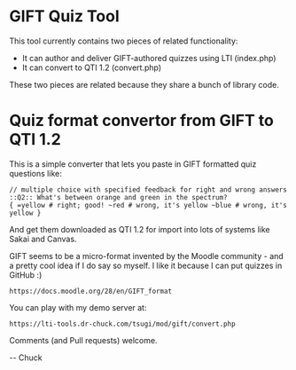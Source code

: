 
GIFT Quiz Tool
==============

This tool currently contains two pieces of related functionality:

* It can author and deliver GIFT-authored quizzes using LTI (index.php)
* It can convert to QTI 1.2 (convert.php)

These two pieces are related because they share a bunch of library code.

Quiz format convertor from GIFT to QTI 1.2
==========================================

This is a simple converter that lets you paste in GIFT formatted quiz questions like:


    // multiple choice with specified feedback for right and wrong answers
    ::Q2:: What's between orange and green in the spectrum? 
    { =yellow # right; good! ~red # wrong, it's yellow ~blue # wrong, it's yellow }

And get them downloaded as QTI 1.2 for import into lots of systems like Sakai and 
Canvas.

GIFT seems to be a micro-format invented by the Moodle community - and a pretty cool 
idea if I do say so myself.  I like it because I can put quizzes in GitHub :)

    https://docs.moodle.org/28/en/GIFT_format

You can play with my demo server at:

    https://lti-tools.dr-chuck.com/tsugi/mod/gift/convert.php


Comments (and Pull requests) welcome.

-- Chuck

